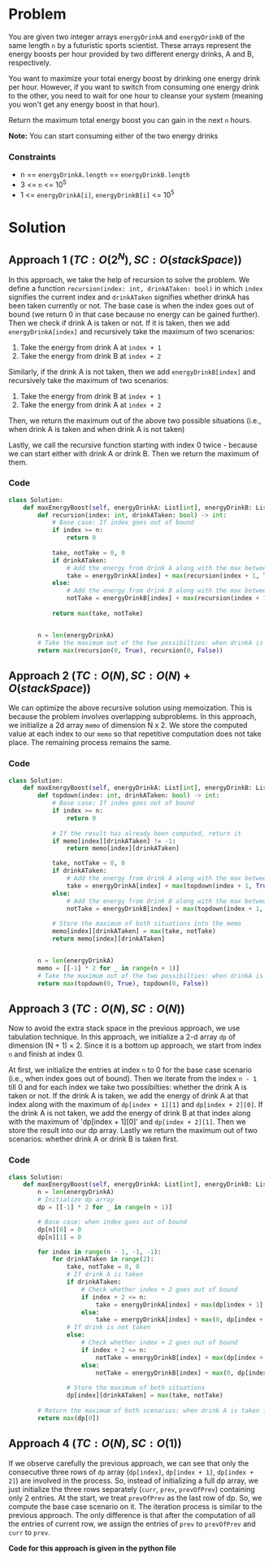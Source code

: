 # Problem
You are given two integer arrays `energyDrinkA` and `energyDrinkB` of the same length `n` by a futuristic sports scientist. These arrays represent the energy boosts per hour provided by two different energy drinks, A and B, respectively.

You want to maximize your total energy boost by drinking one energy drink per hour. However, if you want to switch from consuming one energy drink to the other, you need to wait for one hour to cleanse your system (meaning you won't get any energy boost in that hour).

Return the maximum total energy boost you can gain in the next `n` hours.

**Note:** You can start consuming either of the two energy drinks

### Constraints
- n == `energyDrinkA.length` == `energyDrinkB.length`
- 3 <= `n` <= 10<sup>5</sup>
- 1 <= `energyDrinkA[i]`, `energyDrinkB[i]` <= 10<sup>5</sup>

# Solution
## Approach 1 $(TC: O(2^N), SC: O(stackSpace))$
In this approach, we take the help of recursion to solve the problem. We define a function `recursion(index: int, drinkATaken: bool)` in which `index` signifies the current index and `drinkATaken` signifies whether drinkA has been taken currently or not. The base case is when the index goes out of bound (we return 0 in that case because no energy can be gained further). Then we check if drink A is taken or not. If it is taken, then we add `energyDrinkA[index]` and recursively take the maximum of two scenarios: 

1. Take the energy from drink A at `index + 1`
2. Take the energy from drink B at `index + 2`

Similarly, if the drink A is not taken, then we add `energyDrinkB[index]` and recursively take the maximum of two scenarios:

1. Take the energy from drink B at `index + 1`
2. Take the energy from drink A at `index + 2`

Then, we return the maximum out of the above two possible situations (i.e., when drink A is taken and when drink A is not taken)

Lastly, we call the recursive function starting with index 0 twice - because we can start either with drink A or drink B. Then we return the maximum of them.

### Code
```python
class Solution:
    def maxEnergyBoost(self, energyDrinkA: List[int], energyDrinkB: List[int]) -> int:
        def recursion(index: int, drinkATaken: bool) -> int:
            # Base case: If index goes out of bound
            if index >= n:
                return 0
            
            take, notTake = 0, 0
            if drinkATaken:
                # Add the energy from drink A along with the max between energy at index + 1 of drink A and energy at index + 2 of drink B
                take = energyDrinkA[index] + max(recursion(index + 1, True), recursion(index + 2, False))
            else:
                # Add the energy from drink B along with the max between energy at index + 1 of drink B and energy at index + 2 of drink A
                notTake = energyDrinkB[index] + max(recursion(index + 1, False), recursion(index + 2, True))
            
            return max(take, notTake)


        n = len(energyDrinkA)
        # Take the maximum out of the two possibilties: when drinkA is taken first and when drink B is taken first
        return max(recursion(0, True), recursion(0, False))
```

## Approach 2 $(TC: O(N), SC: O(N) + O(stackSpace))$
We can optimize the above recursive solution using memoization. This is because the problem involves overlapping subproblems. In this approach, we initialize a 2d array `memo` of dimension N x 2. We store the computed value at each index to our `memo` so that repetitive computation does not take place. The remaining process remains the same.

### Code
```python
class Solution:
    def maxEnergyBoost(self, energyDrinkA: List[int], energyDrinkB: List[int]) -> int:
        def topdown(index: int, drinkATaken: bool) -> int:
            # Base case: If index goes out of bound
            if index >= n:
                return 0
            
            # If the result has already been computed, return it
            if memo[index][drinkATaken] != -1:
                return memo[index][drinkATaken]

            take, notTake = 0, 0
            if drinkATaken:
                # Add the energy from drink A along with the max between energy at index + 1 of drink A and energy at index + 2 of drink B
                take = energyDrinkA[index] + max(topdown(index + 1, True), topdown(index + 2, False))
            else:
                # Add the energy from drink B along with the max between energy at index + 1 of drink B and energy at index + 2 of drink A
                notTake = energyDrinkB[index] + max(topdown(index + 1, False), topdown(index + 2, True))
            
            # Store the maximum of both situations into the memo
            memo[index][drinkATaken] = max(take, notTake)
            return memo[index][drinkATaken]


        n = len(energyDrinkA)
        memo = [[-1] * 2 for _ in range(n + 1)]
        # Take the maximum out of the two possibilties: when drinkA is taken first and when drink B is taken first
        return max(topdown(0, True), topdown(0, False))
```

## Approach 3 $(TC: O(N), SC: O(N))$
Now to avoid the extra stack space in the previous approach, we use tabulation technique. In this approach, we initialize a 2-d array `dp` of dimension (N + 1) $\times$ 2. Since it is a bottom up approach, we start from index `n` and finish at index 0. 

At first, we initialize the entries at index `n` to 0 for the base case scenario (i.e., when index goes out of bound). Then we iterate from the index `n - 1` till 0 and for each index we take two possibilties: whether the drink A is taken or not. If the drink A is taken, we add the energy of drink A at that index along with the maximum of `dp[index + 1][1]` and `dp[index + 2][0]`. If the drink A is not taken, we add the energy of drink B at that index along with the maximum of 'dp[index + 1][0]' and `dp[index + 2][1]`. Then we store the result into our dp array. Lastly we return the maximum out of two scenarios: whether drink A or drink B is taken first.

### Code
```python
class Solution:
    def maxEnergyBoost(self, energyDrinkA: List[int], energyDrinkB: List[int]) -> int:
        n = len(energyDrinkA)
        # Initialize dp array
        dp = [[-1] * 2 for _ in range(n + 1)]

        # Base case: when index goes out of bound
        dp[n][0] = 0
        dp[n][1] = 0

        for index in range(n - 1, -1, -1):
            for drinkATaken in range(2):
                take, notTake = 0, 0
                # If drink A is taken
                if drinkATaken:
                    # Check whether index + 2 goes out of bound
                    if index + 2 <= n:
                        take = energyDrinkA[index] + max(dp[index + 1][1], dp[index + 2][0])
                    else:
                        take = energyDrinkA[index] + max(0, dp[index + 1][1])
                # If drink is not taken
                else:
                    # Check whether index + 2 goes out of bound
                    if index + 2 <= n:
                        notTake = energyDrinkB[index] + max(dp[index + 1][0], dp[index + 2][1])
                    else:
                        notTake = energyDrinkB[index] + max(0, dp[index + 1][0])
                
                # Store the maximum of both situations
                dp[index][drinkATaken] = max(take, notTake)
        
        # Return the maximum of both scenarios: when drink A is taken first and when drink B is taken first
        return max(dp[0])
```

## Approach 4 $(TC: O(N), SC: O(1))$
If we observe carefully the previous approach, we can see that only the consecutive three rows of `dp` array (`dp[index]`, `dp[index + 1]`, `dp[index + 2]`) are involved in the process. So, instead of initializing a full dp array, we just initialize the three rows separately (`curr`, `prev`, `prevOfPrev`) containing only 2 entries. At the start, we treat `prevOfPrev` as the last row of dp. So, we compute the base case scenario on it. The iteration process is similar to the previous approach. The only difference is that after the computation of all the entries of current row, we assign the entries of `prev` to `prevOfPrev` and `curr` to `prev`.

**Code for this approach is given in the python file**